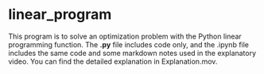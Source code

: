 # linear_program
This program is to solve an optimization problem with the Python linear programming function. The __.py__ file includes code only, and the .ipynb file includes the same code and some markdown notes used in the explanatory video. You can find the detailed explanation in Explanation.mov. 
